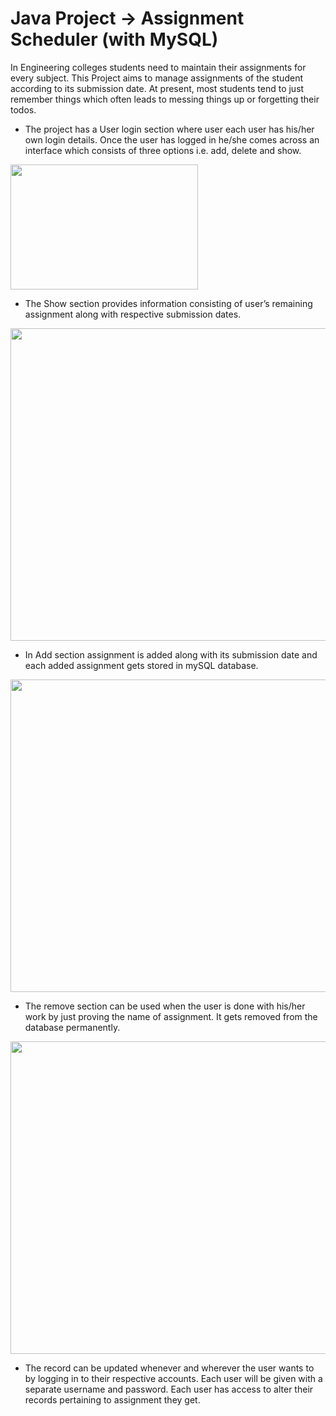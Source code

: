 # Java Project -> Assignment Scheduler (with MySQL)
In Engineering colleges students need to maintain their assignments for every subject.
This Project aims to manage assignments of the student according to its submission date.
At present, most students tend to just remember things which often leads to messing things up or forgetting their todos.

- The project has a User login section where user each user has his/her own login details.
Once the user has logged in he/she comes across an interface which consists of three options i.e. add, delete and show.
<img src = "https://github.com/rithwiksv3700/javaproject/blob/master/login_page.png" width = 300 height = 200>

- The Show section provides information consisting of user’s remaining assignment along with respective submission dates.
<img src = "https://github.com/rithwiksv3700/javaproject/blob/master/show_ass.png" width = 550 height = 500>


- In Add section assignment is added along with its submission date and each added assignment gets stored in mySQL database.
<img src = "https://github.com/rithwiksv3700/javaproject/blob/master/add_ass.png" width = 550 height = 500>


- The remove section can be used when the user is done with his/her work by just proving the name of assignment.
It gets removed from the database permanently. 
<img src = "https://github.com/rithwiksv3700/javaproject/blob/master/remove_ass.png" width = 550 height = 500>


- The record can be updated whenever and wherever the user wants to by logging in to their respective accounts.
Each user will be given with a separate username and password.
Each user has access to alter their records pertaining to assignment they get.
